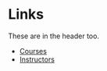 # Links

These are in the header too.

- [Courses](https://jsonwebcisc474.vercel.app/courses)
- [Instructors](https://jsonwebcisc474.vercel.app/instructor)
